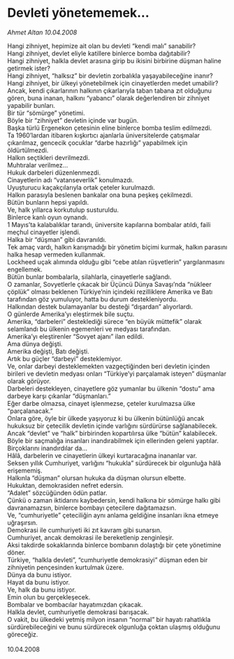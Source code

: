# Devleti yönetememek...

*Ahmet Altan 10.04.2008*

<div class="taraf_structure_2col_1zq">
<div class="margen_n">



 <p>Hangi zihniyet, hepimize ait olan bu devleti “kendi malı” sanabilir?<br/>
Hangi zihniyet, devlet eliyle katillere binlerce bomba dağıtabilir?<br/>
Hangi zihniyet, halkla devlet arasına girip bu ikisini birbirine düşman haline getirmek ister?<br/>
Hangi zihniyet, “halksız” bir devletin zorbalıkla yaşayabileceğine inanır?<br/>
Hangi zihniyet, bir ülkeyi yönetebilmek için cinayetlerden medet umabilir?<br/>
Ancak, kendi çıkarlarının halkının çıkarlarıyla taban tabana zıt olduğunu gören, buna inanan, halkını “yabancı” olarak değerlendiren bir zihniyet yapabilir bunları.<br/>
Bir tür “sömürge” yönetimi.<br/>
Böyle bir “zihniyet” devletin içinde var bugün.<br/>
Başka türlü Ergenekon çetesinin eline binlerce bomba teslim edilmezdi.<br/>
Ta 1960’lardan itibaren kışkırtıcı ajanlarla üniversitelerde çatışmalar çıkarılmaz, gencecik çocuklar “darbe hazırlığı” yapabilmek için öldürtülmezdi.<br/>
Halkın seçtikleri devrilmezdi.<br/>
Muhtıralar verilmez...<br/>
Hukuk darbeleri düzenlenmezdi.<br/>
Cinayetlerin adı “vatanseverlik” konulmazdı.<br/>
Uyuşturucu kaçakçılarıyla ortak çeteler kurulmazdı.<br/>
Halkın parasıyla beslenen bankalar ona buna peşkeş çekilmezdi.<br/>
Bütün bunların hepsi yapıldı.<br/>
Ve, halk yıllarca korkutulup susturuldu.<br/>
Binlerce kanlı oyun oynandı.<br/>
1 Mayıs’ta kalabalıklar tarandı, üniversite kapılarına bombalar atıldı, faili meçhul cinayetler işlendi.<br/>
Halka bir “düşman” gibi davranıldı.<br/>
Tek amaç vardı, halkın karışmadığı bir yönetim biçimi kurmak, halkın parasını halka hesap vermeden kullanmak.<br/>
Lockheed uçak alımında olduğu gibi “cebe atılan rüşvetlerin” yargılanmasını engellemek.<br/>
Bütün bunlar bombalarla, silahlarla, cinayetlerle sağlandı.<br/>
O zamanlar, Sovyetlerle çıkacak bir Üçüncü Dünya Savaşı’nda “nükleer çöplük” olması beklenen Türkiye’nin içindeki rezilliklere Amerika ve Batı tarafından göz yumuluyor, hatta bu durum destekleniyordu.<br/>
Halkından destek bulamayanlar bu desteği “dışardan” alıyorlardı.<br/>
O günlerde Amerika’yı eleştirmek bile suçtu.<br/>
Amerika, “darbeleri” desteklediği sürece “en büyük müttefik” olarak selamlandı bu ülkenin egemenleri ve medyası tarafından.<br/>
Amerika’yı eleştirenler “Sovyet ajanı” ilan edildi.<br/>
Ama dünya değişti.<br/>
Amerika değişti, Batı değişti.<br/>
Artık bu güçler “darbeyi” desteklemiyor.<br/>
Ve, onlar darbeyi desteklemekten vazgeçtiğinden beri devletin içinden birileri ve devletin medyası onları “Türkiye’yi parçalamak isteyen” düşmanlar olarak görüyor.<br/>
Darbeleri destekleyen, cinayetlere göz yumanlar bu ülkenin “dostu” ama darbeye karşı çıkanlar “düşmanları.”<br/>
Eğer darbe olmazsa, cinayet işlenmezse, çeteler kurulmazsa ülke “parçalanacak.”<br/>
Onlara göre, öyle bir ülkede yaşıyoruz ki bu ülkenin bütünlüğü ancak hukuksuz bir çetecilik devletin içinde varlığını sürdürürse sağlanabilecek.<br/>
Ancak “devlet” ve “halk” birbirinden kopartılırsa ülke “bütün” kalabilecek.<br/>
Böyle bir saçmalığa insanları inandırabilmek için ellerinden geleni yaptılar.<br/>
Birçoklarını inandırdılar da...<br/>
Hâlâ, darbelerin ve cinayetlerin ülkeyi kurtaracağına inananlar var.<br/>
Seksen yıllık Cumhuriyet, varlığını “hukukla” sürdürecek bir olgunluğa hâlâ erişememiş.<br/>
Halkınla “düşman” olursan hukuka da düşman olursun elbette.<br/>
Hukuktan, demokrasiden nefret edersin.<br/>
“Adalet” sözcüğünden ödün patlar.<br/>
Çünkü o zaman iktidarını kaybedersin, kendi halkına bir sömürge halkı gibi davranamazsın, binlerce bombayı çetecilere dağıtamazsın.<br/>
Ve, “cumhuriyetle” çeteciliğin aynı anlama geldiğine insanları ikna etmeye uğraşırsın.<br/>
Demokrasi ile cumhuriyeti iki zıt kavram gibi sunarsın.<br/>
Cumhuriyet, ancak demokrasi ile bereketlenip zenginleşir.<br/>
Aksi takdirde sokaklarında binlerce bombanın dolaştığı bir çete yönetimine döner.<br/>
Türkiye, “halkla devleti”, “cumhuriyetle demokrasiyi” düşman eden bir zihniyetin pençesinden kurtulmak üzere.<br/>
Dünya da bunu istiyor.<br/>
Hayat da bunu istiyor.<br/>
Ve, halk da bunu istiyor.<br/>
Emin olun bu gerçekleşecek.<br/>
Bombalar ve bombacılar hayatımızdan çıkacak.<br/>
Halkla devlet, cumhuriyetle demokrasi barışacak.<br/>
O vakit, bu ülkedeki yetmiş milyon insanın “normal” bir hayatı rahatlıkla sürdürebileceğini ve bunu sürdürecek olgunluğa çoktan ulaşmış olduğunu göreceğiz.<br/>
<br/>
10.04.2008</p>
<br/>
<br/>
<br/>



<br/>


<div id="taraf_not">
</div>

</div>


</div>
